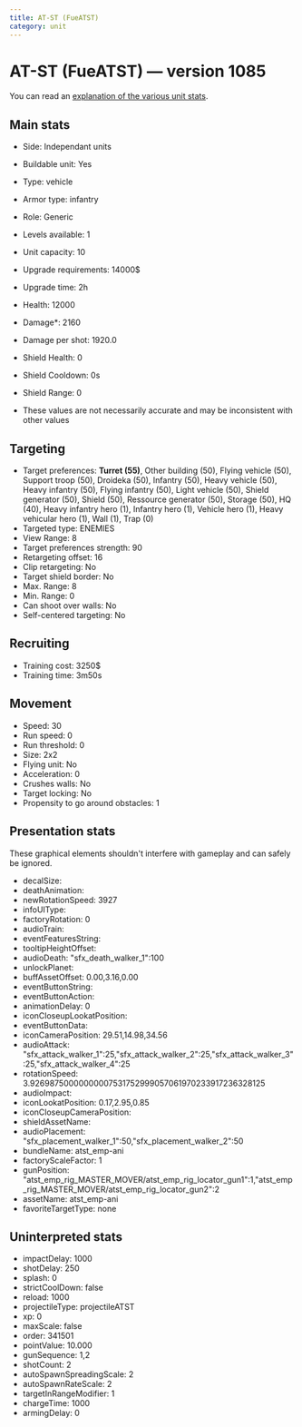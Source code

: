 ```yaml
---
title: AT-ST (FueATST)
category: unit
---
```


# AT-ST (FueATST) — version 1085

You can read an [explanation  of the various unit stats](unitexplained.md).

## Main stats

  * Side: Independant units
  * Buildable unit: Yes
  * Type: vehicle
  * Armor type: infantry
  * Role: Generic
  * Levels available: 1
  * Unit capacity: 10
  * Upgrade requirements: 14000$
  * Upgrade time: 2h
  * Health: 12000
  * Damage*: 2160
  * Damage per shot: 1920.0
  * Shield Health: 0
  * Shield Cooldown: 0s
  * Shield Range: 0

* These values are not necessarily accurate and may be inconsistent with other values

## Targeting

  * Target preferences: **Turret (55)**, Other building (50), Flying vehicle (50), Support troop (50), Droideka (50), Infantry (50), Heavy vehicle (50), Heavy infantry (50), Flying infantry (50), Light vehicle (50), Shield generator (50), Shield (50), Ressource generator (50), Storage (50), HQ (40), Heavy infantry hero (1), Infantry hero (1), Vehicle hero (1), Heavy vehicular hero (1), Wall (1), Trap (0)
  * Targeted type: ENEMIES
  * View Range: 8
  * Target preferences strength: 90
  * Retargeting offset: 16
  * Clip retargeting: No
  * Target shield border: No
  * Max. Range: 8
  * Min. Range: 0
  * Can shoot over walls: No
  * Self-centered targeting: No

## Recruiting

  * Training cost: 3250$
  * Training time: 3m50s

## Movement

  * Speed: 30
  * Run speed: 0
  * Run threshold: 0
  * Size: 2x2
  * Flying unit: No
  * Acceleration: 0
  * Crushes walls: No
  * Target locking: No
  * Propensity to go around obstacles: 1

## Presentation stats

These graphical elements shouldn't interfere with gameplay and can safely be ignored.

  * decalSize: 
  * deathAnimation: 
  * newRotationSpeed: 3927
  * infoUIType: 
  * factoryRotation: 0
  * audioTrain: 
  * eventFeaturesString: 
  * tooltipHeightOffset: 
  * audioDeath: "sfx_death_walker_1":100
  * unlockPlanet: 
  * buffAssetOffset: 0.00,3.16,0.00
  * eventButtonString: 
  * eventButtonAction: 
  * animationDelay: 0
  * iconCloseupLookatPosition: 
  * eventButtonData: 
  * iconCameraPosition: 29.51,14.98,34.56
  * audioAttack: "sfx_attack_walker_1":25,"sfx_attack_walker_2":25,"sfx_attack_walker_3":25,"sfx_attack_walker_4":25
  * rotationSpeed: 3.92698750000000007531752999057061970233917236328125
  * audioImpact: 
  * iconLookatPosition: 0.17,2.95,0.85
  * iconCloseupCameraPosition: 
  * shieldAssetName: 
  * audioPlacement: "sfx_placement_walker_1":50,"sfx_placement_walker_2":50
  * bundleName: atst_emp-ani
  * factoryScaleFactor: 1
  * gunPosition: "atst_emp_rig_MASTER_MOVER/atst_emp_rig_locator_gun1":1,"atst_emp_rig_MASTER_MOVER/atst_emp_rig_locator_gun2":2
  * assetName: atst_emp-ani
  * favoriteTargetType: none

## Uninterpreted stats

  * impactDelay: 1000
  * shotDelay: 250
  * splash: 0
  * strictCoolDown: false
  * reload: 1000
  * projectileType: projectileATST
  * xp: 0
  * maxScale: false
  * order: 341501
  * pointValue: 10.000
  * gunSequence: 1,2
  * shotCount: 2
  * autoSpawnSpreadingScale: 2
  * autoSpawnRateScale: 2
  * targetInRangeModifier: 1
  * chargeTime: 1000
  * armingDelay: 0

